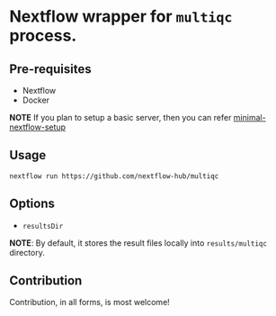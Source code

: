 # Nextflow wrapper for `multiqc` process.

## Pre-requisites

- Nextflow
- Docker 

**NOTE** If you plan to setup a basic server, then you can refer [minimal-nextflow-setup](https://github.com/nextflow-hub/minimal-nextflow-setup)

## Usage

```
nextflow run https://github.com/nextflow-hub/multiqc
```

## Options

- `resultsDir`

**NOTE**: By default, it stores the result files locally into `results/multiqc` directory.


## Contribution

Contribution, in all forms, is most welcome!
